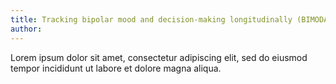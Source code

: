 ```yaml
---
title: Tracking bipolar mood and decision-making longitudinally (BIMODAL)
author: 
---
```


Lorem ipsum dolor sit amet, consectetur adipiscing elit, sed do eiusmod tempor incididunt ut labore et dolore magna aliqua.
